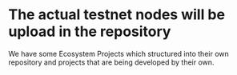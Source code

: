 # The actual testnet nodes will be upload in the repository
We have some Ecosystem Projects which structured into their own repository and projects that are being developed by their own.
